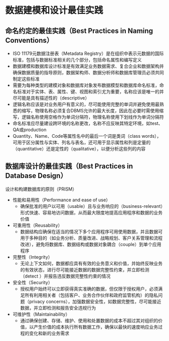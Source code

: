 # 数据建模和设计最佳实践

## 命名约定的最佳实践（Best Practices in Naming Conventions）

- ISO 11179元数据注册表（Metadata Registry）是在组织中表示元数据的国际标准，包括与数据标准相关的几个部分，包括命名属性和编写定义
- 数据建模和数据库设计标准是有效满足业务数据需求、复合企业和数据架构并确保数据质量的指导原则，数据架构师、数据分析师和数据库管理员必须共同制定这些标准
- 需要为每种类型的建模对象和数据库对象发布数据模型和数据库命名标准，命名标准对于实体、表、属性、键、视图和索引尤为重要，名称应该是唯一的并尽可能是具有描述性的（descriptive）
- 逻辑名称应该是对业务用户有意义的，尽可能使用完整的单词并避免使用最熟悉的缩写，物理名称必须复合DBMS允许的最大长度，因此在必要时需使用缩写，逻辑名称使用空格作为单词分隔符，物理名称使用下划线作为单词分隔符
- 命名标准应尽量建设跨环境的名称更改，名称不应反映其特定环境，如test、QA或production
- Quantity、Name、Code等属性名中的最后一个词是类词（class words），可用于区分属性与实体、列名与表名，还可用于显示属性和列是定量的（quantitative）还是定性的（qualitative），以便分析这些列的内容

## 数据库设计的最佳实践（Best Practices in Database Design）

设计和构建数据库的原则（PRISM）

- 性能和易用性（Performance and ease of use）
  - 确保批准的用户以可用（usable）且与业务响应的（business-relevant）形式快速、容易地访问数据，从而最大限度地提高应用程序和数据的业务价值
- 可重用性（Reusability）
  - 数据结构应确保在适当的情况下多个应用程序可用使用数据，并且数据可用于多种目的（如业务分析、质量改进、战略规划、客户关系管理和流程改进），避免将数据库、数据结构或数据对象耦合（couple）到单个应用程序
- 完整性（Integrity）
  - 无论上下文如何，数据都应具有有效的业务意义和价值，并始终反映业务的有效状态，进行尽可能接近数据的数据完整性约束，并立即检测（detect ）并报告违反数据完整性约束的情况
- 安全性（Security）
  - 授权用户始终可以立即获得真实准确的数据，但仅限于授权用户，必须满足所有利用相关者（包括客户、业务合作伙伴和政府监管机构）的隐私问题（privacy concerns），加强数据安全性，如数据完整性，尽可能接近数据，并立即检测和报告安全违规行为
- 可维护性（Maintainability）
  - 通过确保创建、存储、维护、使用和处置数据的成本不超过其对组织的价值，以产生价值的成本执行所有数据工作，确保以最快的速度响应业务过程的变化和新的业务需求